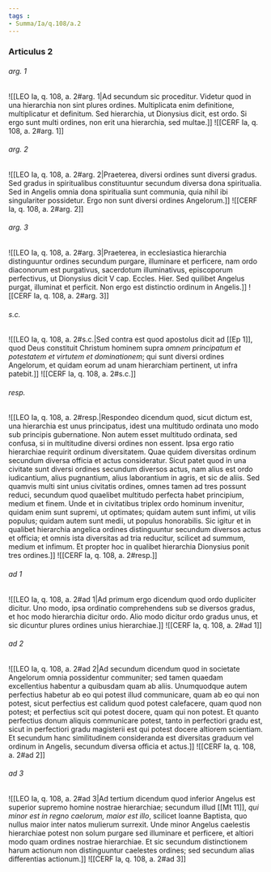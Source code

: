 ```yaml
---
tags : 
- Summa/Ia/q.108/a.2
---
```


### Articulus 2

###### arg. 1
![[LEO Ia, q. 108, a. 2#arg. 1|Ad secundum sic proceditur. Videtur quod in una hierarchia non sint plures ordines. Multiplicata enim definitione, multiplicatur et definitum. Sed hierarchia, ut Dionysius dicit, est ordo. Si ergo sunt multi ordines, non erit una hierarchia, sed multae.]]
![[CERF Ia, q. 108, a. 2#arg. 1]]

###### arg. 2
![[LEO Ia, q. 108, a. 2#arg. 2|Praeterea, diversi ordines sunt diversi gradus. Sed gradus in spiritualibus constituuntur secundum diversa dona spiritualia. Sed in Angelis omnia dona spiritualia sunt communia, quia nihil ibi singulariter possidetur. Ergo non sunt diversi ordines Angelorum.]]
![[CERF Ia, q. 108, a. 2#arg. 2]]

###### arg. 3
![[LEO Ia, q. 108, a. 2#arg. 3|Praeterea, in ecclesiastica hierarchia distinguuntur ordines secundum purgare, illuminare et perficere, nam ordo diaconorum est purgativus, sacerdotum illuminativus, episcoporum perfectivus, ut Dionysius dicit V cap. Eccles. Hier. Sed quilibet Angelus purgat, illuminat et perficit. Non ergo est distinctio ordinum in Angelis.]]
![[CERF Ia, q. 108, a. 2#arg. 3]]

###### s.c.
![[LEO Ia, q. 108, a. 2#s.c.|Sed contra est quod apostolus dicit ad [[Ep 1]], quod Deus constituit Christum hominem supra *omnem principatum et potestatem et virtutem et dominationem*; qui sunt diversi ordines Angelorum, et quidam eorum ad unam hierarchiam pertinent, ut infra patebit.]]
![[CERF Ia, q. 108, a. 2#s.c.]]

###### resp.
![[LEO Ia, q. 108, a. 2#resp.|Respondeo dicendum quod, sicut dictum est, una hierarchia est unus principatus, idest una multitudo ordinata uno modo sub principis gubernatione. Non autem esset multitudo ordinata, sed confusa, si in multitudine diversi ordines non essent. Ipsa ergo ratio hierarchiae requirit ordinum diversitatem. Quae quidem diversitas ordinum secundum diversa officia et actus consideratur. Sicut patet quod in una civitate sunt diversi ordines secundum diversos actus, nam alius est ordo iudicantium, alius pugnantium, alius laborantium in agris, et sic de aliis. Sed quamvis multi sint unius civitatis ordines, omnes tamen ad tres possunt reduci, secundum quod quaelibet multitudo perfecta habet principium, medium et finem. Unde et in civitatibus triplex ordo hominum invenitur, quidam enim sunt supremi, ut optimates; quidam autem sunt infimi, ut vilis populus; quidam autem sunt medii, ut populus honorabilis. Sic igitur et in qualibet hierarchia angelica ordines distinguuntur secundum diversos actus et officia; et omnis ista diversitas ad tria reducitur, scilicet ad summum, medium et infimum. Et propter hoc in qualibet hierarchia Dionysius ponit tres ordines.]]
![[CERF Ia, q. 108, a. 2#resp.]]

###### ad 1
![[LEO Ia, q. 108, a. 2#ad 1|Ad primum ergo dicendum quod ordo dupliciter dicitur. Uno modo, ipsa ordinatio comprehendens sub se diversos gradus, et hoc modo hierarchia dicitur ordo. Alio modo dicitur ordo gradus unus, et sic dicuntur plures ordines unius hierarchiae.]]
![[CERF Ia, q. 108, a. 2#ad 1]]

###### ad 2
![[LEO Ia, q. 108, a. 2#ad 2|Ad secundum dicendum quod in societate Angelorum omnia possidentur communiter; sed tamen quaedam excellentius habentur a quibusdam quam ab aliis. Unumquodque autem perfectius habetur ab eo qui potest illud communicare, quam ab eo qui non potest, sicut perfectius est calidum quod potest calefacere, quam quod non potest; et perfectius scit qui potest docere, quam qui non potest. Et quanto perfectius donum aliquis communicare potest, tanto in perfectiori gradu est, sicut in perfectiori gradu magisterii est qui potest docere altiorem scientiam. Et secundum hanc similitudinem consideranda est diversitas graduum vel ordinum in Angelis, secundum diversa officia et actus.]]
![[CERF Ia, q. 108, a. 2#ad 2]]

###### ad 3
![[LEO Ia, q. 108, a. 2#ad 3|Ad tertium dicendum quod inferior Angelus est superior supremo homine nostrae hierarchiae; secundum illud [[Mt 11]], *qui minor est in regno caelorum, maior est illo*, scilicet Ioanne Baptista, quo nullus maior inter natos mulierum surrexit. Unde minor Angelus caelestis hierarchiae potest non solum purgare sed illuminare et perficere, et altiori modo quam ordines nostrae hierarchiae. Et sic secundum distinctionem harum actionum non distinguuntur caelestes ordines; sed secundum alias differentias actionum.]]
![[CERF Ia, q. 108, a. 2#ad 3]]

